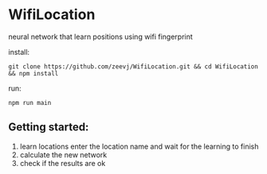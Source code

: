 # WifiLocation
neural network that learn positions using wifi fingerprint

install:

```
git clone https://github.com/zeevj/WifiLocation.git && cd WifiLocation && npm install
```

run: 
```
npm run main
```

Getting started:
---

1. learn locations 
  enter the location name and wait for the learning to finish
2. calculate the new network
3. check if the results are ok

